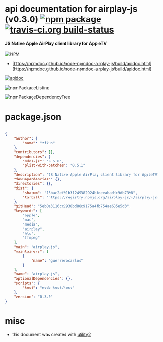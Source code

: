 # api documentation for  airplay-js (v0.3.0)  [![npm package](https://img.shields.io/npm/v/npmdoc-airplay-js.svg?style=flat-square)](https://www.npmjs.org/package/npmdoc-airplay-js) [![travis-ci.org build-status](https://api.travis-ci.org/npmdoc/node-npmdoc-airplay-js.svg)](https://travis-ci.org/npmdoc/node-npmdoc-airplay-js)
#### JS Native Apple AirPlay client library for AppleTV

[![NPM](https://nodei.co/npm/airplay-js.png?downloads=true&downloadRank=true&stars=true)](https://www.npmjs.com/package/airplay-js)

- [https://npmdoc.github.io/node-npmdoc-airplay-js/build/apidoc.html](https://npmdoc.github.io/node-npmdoc-airplay-js/build/apidoc.html)

[![apidoc](https://npmdoc.github.io/node-npmdoc-airplay-js/build/screenCapture.buildCi.browser.%252Ftmp%252Fbuild%252Fapidoc.html.png)](https://npmdoc.github.io/node-npmdoc-airplay-js/build/apidoc.html)

![npmPackageListing](https://npmdoc.github.io/node-npmdoc-airplay-js/build/screenCapture.npmPackageListing.svg)

![npmPackageDependencyTree](https://npmdoc.github.io/node-npmdoc-airplay-js/build/screenCapture.npmPackageDependencyTree.svg)



# package.json

```json

{
    "author": {
        "name": "zfkun"
    },
    "contributors": [],
    "dependencies": {
        "mdns-js": "0.5.0",
        "plist-with-patches": "0.5.1"
    },
    "description": "JS Native Apple AirPlay client library for AppleTV",
    "devDependencies": {},
    "directories": {},
    "dist": {
        "shasum": "16bac2ef91b31249382924bfdeeabaddc9db7398",
        "tarball": "https://registry.npmjs.org/airplay-js/-/airplay-js-0.3.0.tgz"
    },
    "gitHead": "5eb0a3116cc2938bd88c9175a4fb754ae685e5d3",
    "keywords": [
        "apple",
        "mac",
        "media",
        "airplay",
        "hls",
        "ffmpeg"
    ],
    "main": "airplay.js",
    "maintainers": [
        {
            "name": "guerrerocarlos"
        }
    ],
    "name": "airplay-js",
    "optionalDependencies": {},
    "scripts": {
        "test": "node test/test"
    },
    "version": "0.3.0"
}
```



# misc
- this document was created with [utility2](https://github.com/kaizhu256/node-utility2)
